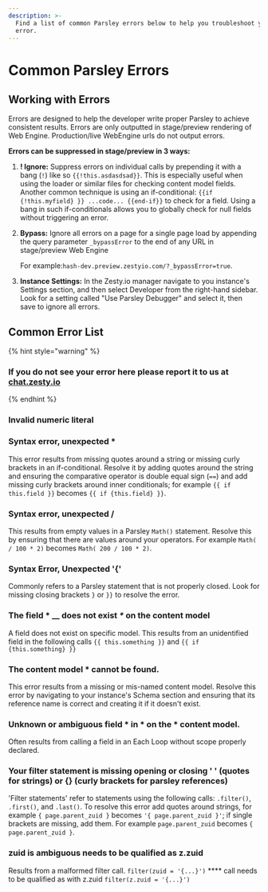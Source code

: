 ```yaml
---
description: >-
  Find a list of common Parsley errors below to help you troubleshoot your
  error.
---
```


# Common Parsley Errors

## Working with Errors

Errors are designed to help the developer write proper Parsley to achieve consistent results. Errors are  only outputted in stage/preview rendering of Web Engine. Production/live WebEngine urls do not output errors.&#x20;

**Errors can be suppressed in stage/preview in 3 ways:**

1. **! Ignore:** Suppress errors on individual calls by prepending it with a bang (`!`) like so `{{!this.asdasdsad}}`.  This is especially useful when using the loader or similar files for checking content model fields. Another common technique is using an if-conditional:  `{{if {!this.myfield} }} ...code... {{end-if}}` to check for a field. Using a bang in such if-conditionals allows you to globally check for null fields without triggering an error.&#x20;
2.  **Bypass:** Ignore all errors on a page for a single page load by appending the query parameter `_bypassError` to the end of any URL in stage/preview Web Engine

    For example:`hash-dev.preview.zestyio.com/?_bypassError=true`.&#x20;
3. **Instance Settings:** In the Zesty.io manager navigate to you instance's Settings section, and then select Developer from the right-hand sidebar. Look for a setting called "Use Parsley Debugger" and select it, then save to ignore all errors.

## Common Error List

{% hint style="warning" %}
### If you do not see your error here please report it to us at [chat.zesty.io](http://chat.zesty.io)
{% endhint %}

### **Invalid numeric literal**

### **Syntax error, unexpected \***

This error results from missing quotes around a string or missing curly brackets in an if-conditional. Resolve it by adding quotes around the string and ensuring the comparative operator is double equal sign (`==`) and add missing curly brackets around inner conditionals; for example `{{ if this.field }}` becomes `{{ if {this.field} }}`.

### **Syntax error, unexpected /**

This results from empty values in a Parsley `Math()` statement. Resolve this by ensuring that there are values around your operators. For example `Math( / 100 * 2)` becomes `Math( 200 / 100 * 2)`.

### Syntax Error, Unexpected '{'

Commonly refers to a Parsley statement that is not properly closed. Look for missing closing brackets `}` or `}}` to resolve the error.

### The field \* __ does not exist _\*_ on the content model

A field does not exist on specific model. This results from an unidentified field in the following calls `{{ this.something }}` and `{{ if {this.something} }}`

### The content model \* cannot be found.&#x20;

This error results from a missing or mis-named content model. Resolve this error by navigating to your instance's Schema section and ensuring that its reference name is correct and creating it if it doesn't exist.

### Unknown or ambiguous field \* in \* on the \* content model.

Often results from calling a field in an Each Loop without scope properly declared.

### **Your filter statement is missing opening or closing ' ' (quotes for strings) or {} (curly brackets for parsley references)**

'Filter statements' refer to statements using the following calls: `.filter()`, `.first()`, and `.last()`. To resolve this error add quotes around strings, for example `{ page.parent_zuid }` becomes `'{ page.parent_zuid }'`; if single brackets are missing, add them. For example `page.parent_zuid` becomes `{ page.parent_zuid }`.

### zuid is ambiguous needs to be qualified as z.zuid

Results from a malformed filter call. `filter(zuid = '{...}')` **** call needs to be qualified as  with z.zuid `filter(z.zuid = '{...}')`
